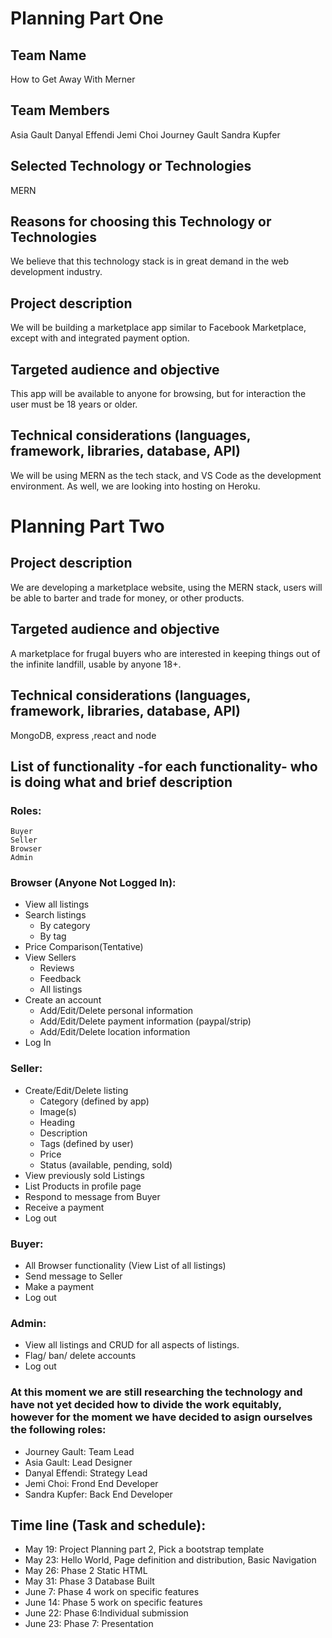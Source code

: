 # Planning Part One

## Team Name
How to Get Away With Merner

## Team Members
Asia Gault
Danyal Effendi
Jemi Choi
Journey Gault
Sandra Kupfer

## Selected Technology or Technologies
MERN

## Reasons for choosing this Technology  or Technologies
We believe that this technology stack is in great demand in the web development industry.

## Project description
We will be building a marketplace app similar to Facebook Marketplace, except with and integrated payment option.

## Targeted audience and objective
This app will be available to anyone for browsing, but for interaction the user must be 18 years or older.

## Technical considerations (languages, framework, libraries, database, API)
We will be using MERN as the tech stack, and VS Code as the development environment. As well, we are looking into hosting on Heroku.

# Planning Part Two

## Project description
We are developing a marketplace website, using the MERN stack, users will be able to barter and trade for money, or other products. 

## Targeted audience and objective
A marketplace for frugal buyers who are interested in keeping things out of the infinite landfill, usable by anyone 18+.

## Technical considerations (languages, framework, libraries, database, API)
MongoDB, express ,react and node

## List of functionality -for each functionality- who is doing what and brief description

### Roles:
	Buyer
	Seller
	Browser
	Admin

### Browser (Anyone Not Logged In):
- View all listings
- Search listings
  - By category
  - By tag
- Price Comparison(Tentative)
- View Sellers
  - Reviews
  - Feedback
  - All listings
- Create an account
  - Add/Edit/Delete personal information
  - Add/Edit/Delete payment information (paypal/strip)
  - Add/Edit/Delete location information
- Log In

### Seller:
- Create/Edit/Delete listing
  - Category (defined by app)
  - Image(s)
  - Heading
  - Description
  - Tags (defined by user)
  - Price
  - Status (available, pending, sold)
- View previously sold Listings
- List Products in profile page
- Respond to message from Buyer
- Receive a payment
- Log out

### Buyer: 
- All Browser functionality (View List of all listings)
- Send message to Seller
- Make a payment
- Log out

### Admin:
- View all listings and CRUD for all aspects of listings.
- Flag/ ban/ delete accounts 
- Log out


### At this moment we are still researching the technology and have not yet decided how to divide the work equitably, however for the moment we have decided to asign ourselves the following roles: 

- Journey Gault: Team Lead
- Asia Gault: Lead Designer
- Danyal Effendi: Strategy Lead
- Jemi Choi: Frond End Developer
- Sandra Kupfer: Back End Developer





## Time line (Task and schedule):

- May 19: Project Planning part 2, Pick a bootstrap template
- May 23: Hello World, Page definition and distribution, Basic Navigation
- May 26: Phase 2 Static HTML 
- May 31: Phase 3 Database Built
- June 7: Phase 4 work on specific features
- June 14: Phase 5 work on specific features
- June 22: Phase 6:Individual submission
- June 23: Phase 7: Presentation


